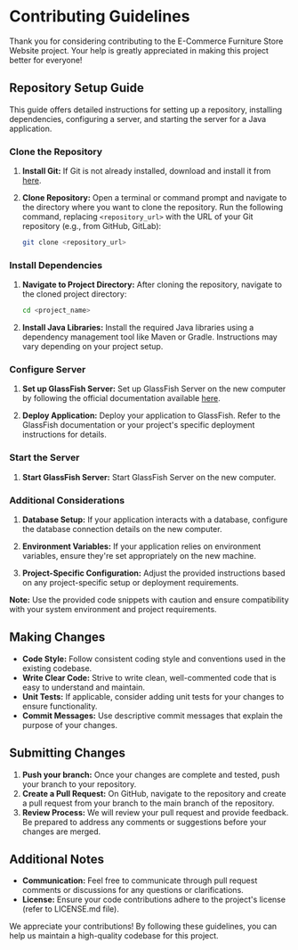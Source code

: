 # Contributing Guidelines

Thank you for considering contributing to the E-Commerce Furniture Store Website project. Your help is greatly appreciated in making this project better for everyone!

## Repository Setup Guide

This guide offers detailed instructions for setting up a repository, installing dependencies, configuring a server, and starting the server for a Java application.

### Clone the Repository

1. **Install Git:** If Git is not already installed, download and install it from [here](https://git-scm.com/downloads).
   
2. **Clone Repository:** Open a terminal or command prompt and navigate to the directory where you want to clone the repository. Run the following command, replacing `<repository_url>` with the URL of your Git repository (e.g., from GitHub, GitLab):
   
    ```bash
    git clone <repository_url>
    ```

### Install Dependencies

1. **Navigate to Project Directory:** After cloning the repository, navigate to the cloned project directory:
   
    ```bash
    cd <project_name>
    ```

2. **Install Java Libraries:** Install the required Java libraries using a dependency management tool like Maven or Gradle. Instructions may vary depending on your project setup.

### Configure Server

1. **Set up GlassFish Server:** Set up GlassFish Server on the new computer by following the official documentation available [here](https://docs.oracle.com/cd/E26576_01/index.htm).
   
2. **Deploy Application:** Deploy your application to GlassFish. Refer to the GlassFish documentation or your project's specific deployment instructions for details.

### Start the Server

1. **Start GlassFish Server:** Start GlassFish Server on the new computer.

### Additional Considerations

1. **Database Setup:** If your application interacts with a database, configure the database connection details on the new computer.
   
2. **Environment Variables:** If your application relies on environment variables, ensure they're set appropriately on the new machine.
   
3. **Project-Specific Configuration:** Adjust the provided instructions based on any project-specific setup or deployment requirements.

**Note:** Use the provided code snippets with caution and ensure compatibility with your system environment and project requirements.

## Making Changes

* **Code Style:** Follow consistent coding style and conventions used in the existing codebase.
* **Write Clear Code:** Strive to write clean, well-commented code that is easy to understand and maintain.
* **Unit Tests:** If applicable, consider adding unit tests for your changes to ensure functionality.
* **Commit Messages:** Use descriptive commit messages that explain the purpose of your changes.

## Submitting Changes

1. **Push your branch:** Once your changes are complete and tested, push your branch to your repository.
2. **Create a Pull Request:** On GitHub, navigate to the repository and create a pull request from your branch to the main branch of the  repository.
3. **Review Process:** We will review your pull request and provide feedback. Be prepared to address any comments or suggestions before your changes are merged.

## Additional Notes

* **Communication:** Feel free to communicate through pull request comments or discussions for any questions or clarifications.
* **License:** Ensure your code contributions adhere to the project's license (refer to LICENSE.md file).

We appreciate your contributions! By following these guidelines, you can help us maintain a high-quality codebase for this project.
